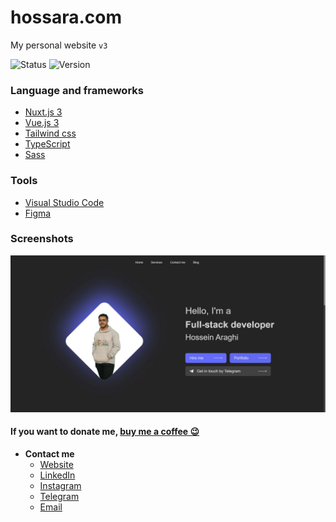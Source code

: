 # hossara.com
My personal website `v3`

![Status](https://img.shields.io/badge/Status-release-green)
![Version](https://img.shields.io/badge/Version-v3-blue)

### Language and frameworks
- [Nuxt.js 3](https://nuxt.com/)
- [Vue.js 3](https://vuejs.org/)
- [Tailwind css](https://tailwindcss.com/)
- [TypeScript](https://www.typescriptlang.org/)
- [Sass](https://sass-lang.com/)

### Tools
- [Visual Studio Code](https://code.visualstudio.com/)
- [Figma](https://www.figma.com/)

### Screenshots
![Screenshot](./Screenshot.jpg)

#### If you want to donate me, [buy me a coffee 😉](https://coffeebede.ir/hossara)

- **Contact me**
  - [Website](https://hossara.com)
  - [LinkedIn](https://linkedin.com/in/hossara)
  - [Instagram](https://instagram.com/hossara.dev)
  - [Telegram](https://t.me/hossara_dev)
  - [Email](mailto:hoseinaraghi84@gmail.com)